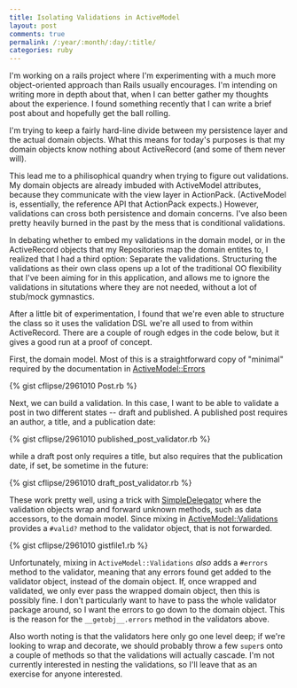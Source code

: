 ```yaml
---
title: Isolating Validations in ActiveModel
layout: post
comments: true
permalink: /:year/:month/:day/:title/
categories: ruby
---
```


I'm working on a rails project where I'm experimenting with a much more
object-oriented approach than Rails usually encourages.  I'm intending on
writing more in depth about that, when I can better gather my thoughts about
the experience. I found something recently that I can write a brief post
about and hopefully get the ball rolling.

I'm trying to keep a fairly hard-line divide between my persistence layer and
the actual domain objects.  What this means for today's purposes is that my
domain objects know nothing about ActiveRecord (and some of them never will).

This lead me to a philisophical quandry when trying to figure out validations.
My domain objects are already imbuded with ActiveModel attributes, because 
they communicate with the view layer in ActionPack. (ActiveModel is,
essentially, the reference API that ActionPack expects.) However, validations
can cross both persistence and domain concerns.  I've also been pretty heavily
burned in the past by the mess that is conditional validations.

In debating whether to embed my validations in the domain model, or in the
ActiveRecord objects that my Repositories map the domain entites to, I realized
that I had a third option:  Separate the validations.  Structuring the
validations as their own class opens up a lot of the traditional OO flexibility
that I've been aiming for in this application, and allows me to ignore the
validations in situtations where they are not needed, without a lot of
stub/mock gymnastics.

<!--more -->

After a little bit of experimentation, I found that we're even able to
structure the class so it uses the validation DSL we're all used to from within
ActiveRecord.  There are a couple of rough edges in the code below, but it
gives a good run at a proof of concept.


First, the domain model.  Most of this is a straightforward copy of "minimal"
required by the documentation in
[ActiveModel::Errors][1]

{% gist cflipse/2961010 Post.rb %}

Next, we can build a validation.  In this case, I want to be able to validate
a post in two different states -- draft and published.  A published post requires
an author, a title, and a publication date: 

{% gist cflipse/2961010 published_post_validator.rb %}

while a draft post only requires a title,
but also requires that the publication date, if set, be sometime in the future:

{% gist cflipse/2961010 draft_post_validator.rb %}

These work pretty well, using a trick with [SimpleDelegator][2] where the
validation objects wrap and forward unknown methods, such as data accessors, to
the domain model.  Since mixing in [ActiveModel::Validations][3] provides
a `#valid?` method to the validator object, that is not forwarded.

{% gist cflipse/2961010 gistfile1.rb %}

Unfortunately, mixing in `ActiveModel::Validations` *also* adds a `#errors` method
to the validator, meaning that any errors found get added to the validator object,
instead of the domain object.  If, once wrapped and validated, we only ever pass the
wrapped domain object, then this is possibly fine.  I don't particularly want
to have to pass the whole validator package around, so I want the errors to go down
to the domain object.  This is the reason for the `__getobj__.errors` method in the
validators above.

Also worth noting is that the validators here only go one level deep; if we're
looking to wrap and decorate, we should probably throw a few `super`s onto a
couple of methods so that the validations will actually cascade.  I'm not
currently interested in nesting the validations, so I'll leave that as an
exercise for anyone interested.


[1]: http://api.rubyonrails.org/classes/ActiveModel/Errors.html
[2]: http://www.ruby-doc.org/stdlib-1.9.3/libdoc/delegate/rdoc/SimpleDelegator.html
[3]: http://api.rubyonrails.org/classes/ActiveModel/Validations.html

